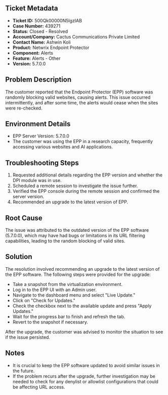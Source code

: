 ## Ticket Metadata
- **Ticket ID:** 500Qk00000N5lgzIAB
- **Case Number:** 439271
- **Status:** Closed - Resolved
- **Account/Company:** Cactus Communications Private Limited
- **Contact Name:** Ashwin Koli
- **Product:** Netwrix Endpoint Protector
- **Component:** Alerts
- **Feature:** Alerts - Other
- **Version:** 5.7.0.0

## Problem Description
The customer reported that the Endpoint Protector (EPP) software was randomly blocking valid websites, causing alerts. This issue occurred intermittently, and after some time, the alerts would cease when the sites were re-checked.

## Environment Details
- EPP Server Version: 5.7.0.0
- The customer was using the EPP in a research capacity, frequently accessing various websites and AI applications.

## Troubleshooting Steps
1. Requested additional details regarding the EPP version and whether the DPI module was in use.
2. Scheduled a remote session to investigate the issue further.
3. Verified the EPP console during the remote session and confirmed the server version.
4. Recommended an upgrade to the latest version of EPP.

## Root Cause
The issue was attributed to the outdated version of the EPP software (5.7.0.0), which may have had bugs or limitations in its URL filtering capabilities, leading to the random blocking of valid sites.

## Solution
The resolution involved recommending an upgrade to the latest version of the EPP software. The following steps were provided for the upgrade:
- Take a snapshot from the virtualization environment.
- Log in to the EPP UI with an Admin user.
- Navigate to the dashboard menu and select "Live Update."
- Click on "Check for Updates."
- Check the checkbox next to the available update and press "Apply Updates."
- Wait for the progress bar to finish and refresh the tab.
- Revert to the snapshot if necessary.

After the upgrade, the customer was advised to monitor the situation to see if the issue persisted.

## Notes
- It is crucial to keep the EPP software updated to avoid similar issues in the future.
- If the problem recurs after the upgrade, further investigation may be needed to check for any denylist or allowlist configurations that could be affecting URL access.